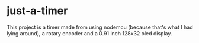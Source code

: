 # just-a-timer
This project is a timer made from using nodemcu (because that's what I had lying around), a rotary encoder and a 0.91 inch 128x32 oled display.
